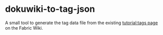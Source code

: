 # dokuwiki-to-tag-json

A small tool to generate the tag data file from the existing [tutorial:tags page](https://fabricmc.net/wiki/tutorial:tags) on the Fabric Wiki.
